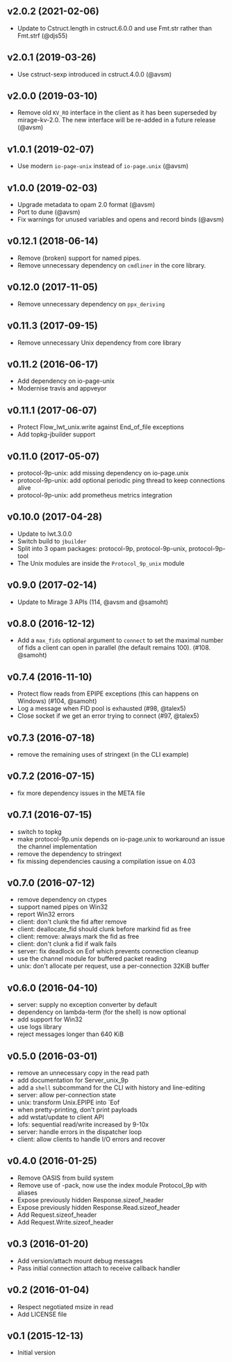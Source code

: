 ## v2.0.2 (2021-02-06)

* Update to Cstruct.length in cstruct.6.0.0 and use Fmt.str
  rather than Fmt.strf (@djs55)

## v2.0.1 (2019-03-26)

* Use cstruct-sexp introduced in cstruct.4.0.0 (@avsm)

## v2.0.0 (2019-03-10)

* Remove old `KV_RO` interface in the client as it has
  been superseded by mirage-kv-2.0.  The new interface
  will be re-added in a future release (@avsm)

## v1.0.1 (2019-02-07)

* Use modern `io-page-unix` instead of `io-page.unix` (@avsm)

## v1.0.0 (2019-02-03)

* Upgrade metadata to opam 2.0 format (@avsm)
* Port to dune (@avsm)
* Fix warnings for unused variables and opens and record binds (@avsm)

## v0.12.1 (2018-06-14)

* Remove (broken) support for named pipes.
* Remove unnecessary dependency on `cmdliner` in the core library.

## v0.12.0 (2017-11-05)

* Remove unnecessary dependency on `ppx_deriving`

## v0.11.3 (2017-09-15)

* Remove unnecessary Unix dependency from core library

## v0.11.2 (2016-06-17)
* Add dependency on io-page-unix
* Modernise travis and appveyor

## v0.11.1 (2017-06-07)
* Protect Flow_lwt_unix.write against End_of_file exceptions
* Add topkg-jbuilder support

## v0.11.0 (2017-05-07)

* protocol-9p-unix: add missing dependency on io-page.unix
* protocol-9p-unix: add optional periodic ping thread to keep connections alive
* protocol-9p-unix: add prometheus metrics integration

## v0.10.0 (2017-04-28)

* Update to lwt.3.0.0
* Switch build to `jbuilder`
* Split into 3 opam packages: protocol-9p, protocol-9p-unix, protocol-9p-tool
* The Unix modules are inside the `Protocol_9p_unix` module

## v0.9.0 (2017-02-14)

* Update to Mirage 3 APIs (114, @avsm and @samoht)

## v0.8.0 (2016-12-12)

* Add a `max_fids` optional argument to `connect` to set the maximal number
  of fids a client can open in parallel (the default remains 100).
  (#108. @samoht)

## v0.7.4 (2016-11-10)

* Protect flow reads from EPIPE exceptions (this can happens on Windows)
  (#104, @samoht)
* Log a message when FID pool is exhausted (#98, @talex5)
* Close socket if we get an error trying to connect (#97, @talex5)

## v0.7.3 (2016-07-18)

* remove the remaining uses of stringext (in the CLI example)

## v0.7.2 (2016-07-15)

* fix more dependency issues in the META file

## v0.7.1 (2016-07-15)

* switch to topkg
* make protocol-9p.unix depends on io-page.unix to workaround an issue
  the channel implementation
* remove the dependency to stringext
* fix missing dependencies causing a compilation issue on 4.03

## v0.7.0 (2016-07-12)

* remove dependency on ctypes
* support named pipes on Win32
* report Win32 errors
* client: don't clunk the fid after remove
* client: deallocate_fid should clunk before markind fid as free
* client: remove: always mark the fid as free
* client: don't clunk a fid if walk fails
* server: fix deadlock on Eof which prevents connection cleanup
* use the channel module for buffered packet reading
* unix: don't allocate per request, use a per-connection 32KiB buffer

## v0.6.0 (2016-04-10)

* server: supply no exception converter by default
* dependency on lambda-term (for the shell) is now optional
* add support for Win32
* use logs library
* reject messages longer than 640 KiB

## v0.5.0 (2016-03-01)

* remove an unnecessary copy in the read path
* add documentation for Server_unix_9p
* add a `shell` subcommand for the CLI with history and line-editing
* server: allow per-connection state
* unix: transform Unix.EPIPE into `Eof
* when pretty-printing, don't print payloads
* add wstat/update to client API
* lofs: sequential read/write increased by 9-10x
* server: handle errors in the dispatcher loop
* client: allow clients to handle I/O errors and recover

## v0.4.0 (2016-01-25)

* Remove OASIS from build system
* Remove use of -pack, now use the index module Protocol_9p with aliases
* Expose previously hidden Response.sizeof_header
* Expose previously hidden Response.Read.sizeof_header
* Add Request.sizeof_header
* Add Request.Write.sizeof_header

## v0.3 (2016-01-20)

* Add version/attach mount debug messages
* Pass initial connection attach to receive callback handler

## v0.2 (2016-01-04)

* Respect negotiated msize in read
* Add LICENSE file

## v0.1 (2015-12-13)

* Initial version
